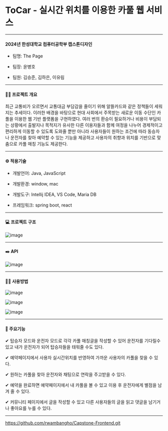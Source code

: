 # ToCar - 실시간 위치를 이용한 카풀 웹 서비스
---
#### 2024년 한성대학교 컴퓨터공학부 캡스톤디자인
* 팀명: The Page

* 팀장: 윤병호

* 팀원: 김승준, 김하은, 이유림
---

#### 👨‍🏫 프로젝트 개요
최근 교통비가 오르면서 교통대금 부담감을 줄이기 위해 알뜰카드와 같은 정책들이 세워지는 추세이다. 이러한 배경을 바탕으로 현대 사회에서 주목받는 새로운 이동 수단인 카풀을 이용한 웹 기반 플랫폼을 구현하였다. 여러 번의 환승이 필요하거나 비용이 부담되는 상황에서 출발지나 목적지가 유사한 다른 이용자들과 함께 여정을 나누어 경제적이고 편리하게 이동할 수 있도록  도와줄 뿐만 아니라 사용자들이 원하는 조건에 따라 동승자나 운전자를 찾아 예약할 수 있는 기능을 제공하고 사용자의 취향과 위치를 기반으로 맞춤으로 카풀 매칭 기능도 제공한다.

---

#### ⚙️ 적용기술
* 개발언어: Java, JavaScript
  
* 개발환경: window, mac
 
* 개발도구: Intellij IDEA, VS Code, Maria DB

* 프레임워크: spring boot, react

---

#### 💻 프로젝트 구조

![image](https://github.com/rwambangho/Capstone-Backend/assets/121777977/1a0991e4-ecb0-46dd-abf2-bb98ec741084)

---

#### ✒️ API

![image](https://github.com/rwambangho/Capstone-Backend/assets/121777977/3131bce7-6944-4e38-b67c-de59ec0d8b98)

---

#### 🙋‍♂️ 사용방법

![image](https://github.com/rwambangho/Capstone-Backend/assets/121777977/7a56d726-68c3-4e61-ad30-104da2bc8eef)


![image](https://github.com/rwambangho/Capstone-Backend/assets/121777977/dae775f3-6071-48fb-865c-98a334b4b7fc)


![image](https://github.com/rwambangho/Capstone-Backend/assets/121777977/1c0ea324-2756-4bd8-8bd4-44a6fccbb07d)

---

#### 📌 주요기능

✔ 탑승자 모드와 운전자 모드로 각각 카풀 매칭글을 작성할 수 있어 운전자를 기다릴수 있고 내가 운전자가 되어 탑승자들을 태워줄 수도 있다.


✔ 예약페이지에서 사용자 실시간위치를 반영하여 가까운 사용자의 카풀을 찾을 수 있다.


✔ 원하는 카풀을 찾아 운전자와 채팅으로 연락을 주고받을 수 있다. 


✔ 예약을 완료하면 예약페이지에서 내 카풀을 볼 수 있고 이용 후 운전자에게 별점을 남겨 줄 수 있다.


✔ 커뮤니티 페이지에서 글을 작성할 수 있고 다른 사용자들의 글을 읽고 댓글을 남기거나 좋아요를 누를 수 있다.

----

https://github.com/rwambangho/Capstone-Frontend.git

